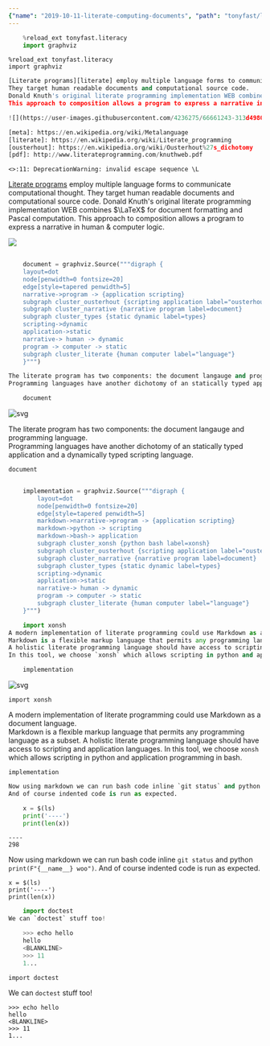 ```yaml
---
{"name": "2019-10-11-literate-computing-documents", "path": "tonyfast/literacy", "modified_date": "October 14, 2019"}
---
```

```python
    %reload_ext tonyfast.literacy
    import graphviz
```


    %reload_ext tonyfast.literacy
    import graphviz



```python
[Literate programs][literate] employ multiple language forms to communicate computational thought.
They target human readable documents and computational source code.
Donald Knuth's original literate programming implementation WEB combines $\LaTeX$ for document formatting and Pascal computation.
This approach to composition allows a program to express a narrative in human & computer logic.

![](https://user-images.githubusercontent.com/4236275/66661243-313d4980-ec36-11e9-93bc-159498cde227.png)

[meta]: https://en.wikipedia.org/wiki/Metalanguage
[literate]: https://en.wikipedia.org/wiki/Literate_programming
[ousterhout]: https://en.wikipedia.org/wiki/Ousterhout%27s_dichotomy
[pdf]: http://www.literateprogramming.com/knuthweb.pdf
```

    <>:11: DeprecationWarning: invalid escape sequence \L



[Literate programs][literate] employ multiple language forms to communicate computational thought.
They target human readable documents and computational source code.
Donald Knuth's original literate programming implementation WEB combines $\LaTeX$ for document formatting and Pascal computation.
This approach to composition allows a program to express a narrative in human & computer logic.

![](https://user-images.githubusercontent.com/4236275/66661243-313d4980-ec36-11e9-93bc-159498cde227.png)

[meta]: https://en.wikipedia.org/wiki/Metalanguage
[literate]: https://en.wikipedia.org/wiki/Literate_programming
[ousterhout]: https://en.wikipedia.org/wiki/Ousterhout%27s_dichotomy
[pdf]: http://www.literateprogramming.com/knuthweb.pdf



```python
    
    document = graphviz.Source("""digraph {
    layout=dot
    node[penwidth=0 fontsize=20]
    edge[style=tapered penwidth=5]
    narrative->program -> {application scripting}
    subgraph cluster_ousterhout {scripting application label="ousterhout's\ndichotomy"}
    subgraph cluster_narrative {narrative program label=document}
    subgraph cluster_types {static dynamic label=types}
    scripting->dynamic
    application->static
    narrative-> human -> dynamic
    program -> computer -> static
    subgraph cluster_literate {human computer label="language"}
    }""")
```


```python
The literate program has two components: the document langauge and programming language.  
Programming languages have another dichotomy of an statically typed application and a dynamically typed scripting language.

    document
```




![svg](output_3_0.svg)




The literate program has two components: the document langauge and programming language.  
Programming languages have another dichotomy of an statically typed application and a dynamically typed scripting language.

    document



```python
    
    implementation = graphviz.Source("""digraph {
        layout=dot
        node[penwidth=0 fontsize=20]
        edge[style=tapered penwidth=5]
        markdown->narrative->program -> {application scripting}
        markdown->python -> scripting
        markdown->bash-> application
        subgraph cluster_xonsh {python bash label=xonsh}
        subgraph cluster_ousterhout {scripting application label="ousterhout's\ndichotomy"}
        subgraph cluster_narrative {narrative program label=document}
        subgraph cluster_types {static dynamic label=types}
        scripting->dynamic
        application->static
        narrative-> human -> dynamic
        program -> computer -> static
        subgraph cluster_literate {human computer label="language"}
    }""")
```


```python
    import xonsh
A modern implementation of literate programming could use Markdown as a document language.  
Markdown is a flexible markup language that permits any programming language as a subset.
A holistic literate programming language should have access to scripting and application languages.
In this tool, we choose `xonsh` which allows scripting in python and application programming in bash.

    implementation
```




![svg](output_5_0.svg)




    import xonsh
A modern implementation of literate programming could use Markdown as a document language.  
Markdown is a flexible markup language that permits any programming language as a subset.
A holistic literate programming language should have access to scripting and application languages.
In this tool, we choose `xonsh` which allows scripting in python and application programming in bash.

    implementation



```python
Now using markdown we can run bash code inline `git status` and python `print(F"{__name__} woo")`.
And of course indented code is run as expected.

    x = $(ls)
    print('----')
    print(len(x))
```

    ----
    298



Now using markdown we can run bash code inline `git status` and python `print(F"{__name__} woo")`.
And of course indented code is run as expected.

    x = $(ls)
    print('----')
    print(len(x))



```python
    import doctest
We can `doctest` stuff too!

    >>> echo hello
    hello
    <BLANKLINE>
    >>> 11
    1...
```


    import doctest
We can `doctest` stuff too!

    >>> echo hello
    hello
    <BLANKLINE>
    >>> 11
    1...

